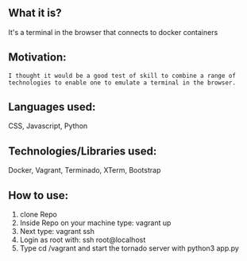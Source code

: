 ## What it is?
  It's a terminal in the browser that connects to docker containers

## Motivation:
    I thought it would be a good test of skill to combine a range of technologies to enable one to emulate a terminal in the browser.  


## Languages used:
   CSS, Javascript, Python

## Technologies/Libraries used:
  Docker, Vagrant, Terminado, XTerm, Bootstrap



## How to use:
  1. clone Repo
  2. Inside Repo on your machine type: vagrant up
  3. Next type: vagrant ssh
  4. Login as root with: ssh root@localhost
  5. Type cd /vagrant and start the tornado server with python3 app.py
